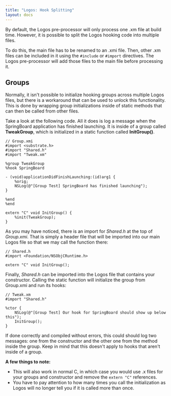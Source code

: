 ```yaml
---
title: "Logos: Hook Splitting"
layout: docs
---
```


By default, the Logos pre-processor will only process one .xm file at build time. However, it is possible to split the Logos hooking code into multiple files.

To do this, the main file has to be renamed to an .xmi file. Then, other .xm files can be included in it using the `#include` or `#import` directives. The Logos pre-processor will add those files to the main file before processing it.

## Groups

Normally, it isn't possible to initialize hooking groups across multiple Logos files, but there is a workaround that can be used to unlock this functionality. This is done by wrapping group initializations inside of static methods that can then be called from other files.

Take a look at the following code. All it does is log a message when the SpringBoard application has finished launching. It is inside of a group called **TweakGroup**, which is initialized in a static function called **InitGroup()**.

```objc
// Group.xmi
#import <substrate.h>
#import "Shared.h"
#import "Tweak.xm"

%group TweakGroup
%hook SpringBoard

- (void)applicationDidFinishLaunching:(id)arg1 {
    %orig;
    NSLog(@"[Group Test] SpringBoard has finished launching");
}

%end
%end

extern "C" void InitGroup() {
    %init(TweakGroup);
}
```

As you may have noticed, there is an import for *Shared.h* at the top of *Group.xmi*. That is simply a header file that will be imported into our main Logos file so that we may call the function there:

```objc
// Shared.h
#import <Foundation/NSObjCRuntime.h>

extern "C" void InitGroup();
```

Finally, *Shared.h* can be imported into the Logos file that contains your constructor. Calling the static function will initialize the group from Group.xmi and run its hooks:

```objc
// Tweak.xm
#import "Shared.h"

%ctor {
	NSLog(@"[Group Test] Our hook for SpringBoard should show up below this");
	InitGroup();
}
```

If done correctly and compiled without errors, this could should log two messages: one from the constructor and the other one from the method inside the group. Keep in mind that this doesn't apply to hooks that aren't inside of a group.

**A few things to note:**
- This will also work in normal C, in which case you would use .x files for your groups and constructor and remove the `extern "C"` references.
- You have to pay attention to how many times you call the initialization as Logos will no longer tell you if it is called more than once.
